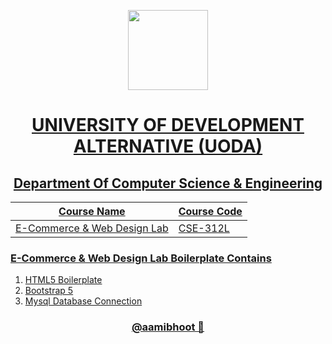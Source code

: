 <p align="center">
  <a href="[Aami Bhoot](https://github.com/aamibhoot)">
    <img src="https://avatars.githubusercontent.com/u/114091226?s=1000" height="128">
    <h1 align="center">UNIVERSITY OF DEVELOPMENT ALTERNATIVE (UODA)</h1>
    <h2 align="center">Department Of Computer Science & Engineering</h2>
</p>

| Course Name                 | Course Code |
| --------------------------- | ----------- |
| E-Commerce & Web Design Lab | CSE-312L    |

<p align="center">

### E-Commerce & Web Design Lab Boilerplate Contains

1. HTML5 Boilerplate
2. Bootstrap 5
3. Mysql Database Connection
   </p>

<h3 align="center">
   <a href="[Aami Bhoot](https://github.com/aamibhoot)">
    @aamibhoot 👻
    </a>
</h3>
